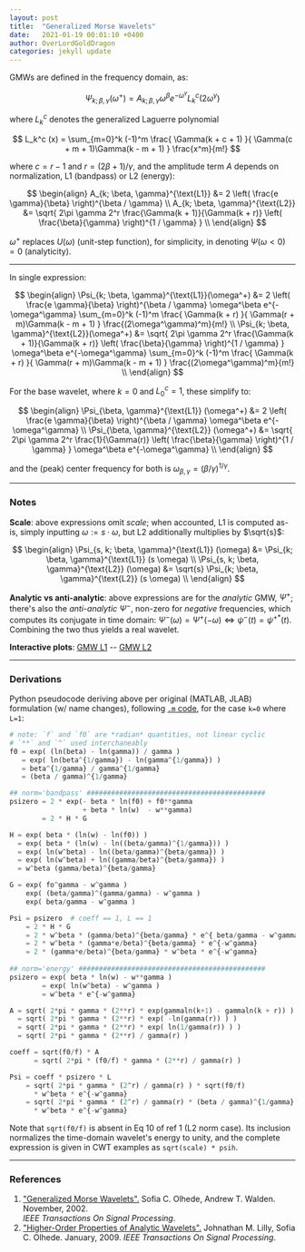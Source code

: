 ```yaml
---
layout: post
title:  "Generalized Morse Wavelets"
date:   2021-01-19 00:01:10 +0400
author: OverLordGoldDragon
categories: jekyll update
---
```


GMWs are defined in the frequency domain, as:

$$
\Psi_{k; \beta, \gamma}(\omega^+) 
= A_{k; \beta, \gamma} \omega^\beta e^{-\omega^\gamma} L_k^c(2 \omega^\gamma)
$$

where $L_k^c$ denotes the generalized Laguerre polynomial

$$
L_k^c (x)
 = \sum_{m=0}^k (-1)^m 
 \frac{ \Gamma(k + c + 1) }{ \Gamma(c + m + 1)\Gamma(k - m + 1) }
 \frac{x^m}{m!}
$$

where $c = r - 1$ and $r = (2\beta + 1) / \gamma$, and the amplitude term $A$ depends on normalization, L1 (bandpass) or L2 (energy): 

$$
\begin{align}
A_{k; \beta, \gamma}^{\text{L1}} 
 &= 2 \left( \frac{e \gamma}{\beta} \right)^{\beta / \gamma} \\
A_{k; \beta, \gamma}^{\text{L2}}
 &= \sqrt{ 2\pi \gamma 2^r \frac{\Gamma(k + 1)}{\Gamma(k + r)}
           \left( \frac{\beta}{\gamma} \right)^{1 / \gamma}
          } \\
\end{align}
$$

$\omega^+$ replaces $U(\omega)$ (unit-step function), for simplicity, in denoting $\Psi(\omega < 0) = 0$ (analyticity).

<hr>

In single expression:

$$
\begin{align}
\Psi_{k; \beta, \gamma}^{\text{L1}}(\omega^+) 
 &= 2 \left( \frac{e \gamma}{\beta} \right)^{\beta / \gamma}
    \omega^\beta e^{-\omega^\gamma} 
    \sum_{m=0}^k (-1)^m 
    \frac{ \Gamma(k + r) }{ \Gamma(r + m)\Gamma(k - m + 1) }
    \frac{(2\omega^\gamma)^m}{m!} \\
\Psi_{k; \beta, \gamma}^{\text{L2}}(\omega^+) 
 &= \sqrt{ 2\pi \gamma 2^r \frac{\Gamma(k + 1)}{\Gamma(k + r)}
          \left( \frac{\beta}{\gamma} \right)^{1 / \gamma}
          }
 \omega^\beta e^{-\omega^\gamma} 
 \sum_{m=0}^k (-1)^m 
 \frac{ \Gamma(k + r) }{ \Gamma(r + m)\Gamma(k - m + 1) }
 \frac{(2\omega^\gamma)^m}{m!} \\
\end{align}
$$

For the base wavelet, where $k=0$ and $L_0^c = 1$, these simplify to:

$$
\begin{align}
\Psi_{\beta, \gamma}^{\text{L1}} (\omega^+)
 &= 2 \left( \frac{e \gamma}{\beta} \right)^{\beta / \gamma}
    \omega^\beta e^{-\omega^\gamma} \\
\Psi_{\beta, \gamma}^{\text{L2}} (\omega^+)
 &= \sqrt{ 2\pi \gamma 2^r \frac{1}{\Gamma(r)} 
           \left( \frac{\beta}{\gamma} \right)^{1 / \gamma} 
          }
 \omega^\beta e^{-\omega^\gamma} \\
\end{align}
$$

and the (peak) center frequency for both is $\omega_{\beta, \gamma} = (\beta / \gamma)^{1/\gamma}$.

<hr>

### Notes

**Scale**: above expressions omit _scale_; when accounted, L1 is computed as-is, simply
inputting $\omega := s \cdot \omega$, but L2 additionally multiplies by $\sqrt{s}$:

$$
\begin{align}
\Psi_{s, k; \beta, \gamma}^{\text{L1}} (\omega)
 &= \Psi_{k; \beta, \gamma}^{\text{L1}} (s \omega) \\
\Psi_{s, k; \beta, \gamma}^{\text{L2}} (\omega)
 &= \sqrt{s} \Psi_{k; \beta, \gamma}^{\text{L2}} (s \omega) \\
\end{align}
$$

**Analytic vs anti-analytic**: above expressions are for the _analytic_ GMW, $\Psi^+$; 
there's also the _anti-analytic_ $\Psi^-$, non-zero for _negative_ frequencies, which 
computes its conjugate in time domain: 
$\Psi^- (\omega) = \Psi^+ (-\omega) \Leftrightarrow \psi^-(t) = \psi^{+*}(t)$. 
Combining the two thus yields a real wavelet.

**Interactive plots**: [GMW L1](https://www.desmos.com/calculator/s3mam3qhp3) -- 
[GMW L2](https://www.desmos.com/calculator/lttewqu89w)

<hr>

### Derivations

Python pseudocode deriving above per original (MATLAB, JLAB) formulation (w/ name changes), 
following 
[`.m` code](https://github.com/jonathanlilly/jLab/blob/master/jWavelet/morsewave.m), 
for the case `k=0` where `L=1`:

```python
# note: `f` and `f0` are *radian* quantities, not linear cyclic
# `**` and `^` used interchaneably
f0 = exp( (ln(beta) - ln(gamma)) / gamma )
   = exp( ln(beta^{1/gamma}) - ln(gamma^{1/gamma}) )
   = beta^{1/gamma} / gamma^{1/gamma}
   = (beta / gamma)^{1/gamma}

## norm='bandpass' ############################################
psizero = 2 * exp(- beta * ln(f0) + f0**gamma
                  + beta * ln(w)  - w**gamma)
        = 2 * H * G 

H = exp( beta * (ln(w) - ln(f0)) )
  = exp( beta * (ln(w) - ln((beta/gamma)^{1/gamma})) )
  = exp( ln(w^beta) - ln((beta/gamma)^{beta/gamma}) )
  = exp( ln(w^beta) + ln((gamma/beta)^{beta/gamma}) )
  = w^beta (gamma/beta)^{beta/gamma}

G = exp( fo^gamma - w^gamma )
    exp( (beta/gamma)^(gamma/gamma) - w^gamma )
    exp( beta/gamma - w^gamma )

Psi = psizero  # coeff == 1, L == 1
    = 2 * H * G
    = 2 * w^beta * (gamma/beta)^{beta/gamma} * e^{ beta/gamma - w^gamma }
    = 2 * w^beta * (gamma*e/beta)^{beta/gamma} * e^{-w^gamma}
    = 2 * (gamma*e/beta)^{beta/gamma} * w^beta * e^{-w^gamma}
       
## norm='energy' ##############################################
psizero = exp( beta * ln(w) - w**gamma )
        = exp( ln(w^beta) - w^gamma )
        = w^beta * e^{-w^gamma}  

A = sqrt( 2*pi * gamma * (2**r) * exp(gammaln(k+1) - gammaln(k + r)) )
  = sqrt( 2*pi * gamma * (2**r) * exp( -ln(gamma(r)) ) )
  = sqrt( 2*pi * gamma * (2**r) * exp( ln(1/gamma(r)) ) )
  = sqrt( 2*pi * gamma * (2**r) / gamma(r) )

coeff = sqrt(f0/f) * A
      = sqrt( 2*pi * (f0/f) * gamma * (2**r) / gamma(r) )

Psi = coeff * psizero * L
    = sqrt( 2*pi * gamma * (2^r) / gamma(r) ) * sqrt(f0/f)
      * w^beta * e^{-w^gamma}
    = sqrt( 2*pi * gamma * (2^r) / gamma(r) * (beta / gamma)^{1/gamma} / f)
      * w^beta * e^{-w^gamma}
```

Note that `sqrt(f0/f)` is absent in Eq 10 of ref 1 (L2 norm case). Its inclusion 
normalizes the time-domain wavelet's energy to unity, and the complete expression
is given in CWT examples as `sqrt(scale) * psih`.

<hr>

### References

 1. ["Generalized Morse Wavelets".](https://spiral.imperial.ac.uk/bitstream/10044/1/1150/1/OlhedeWaldenGenMorse.pdf)
 Sofia C. Olhede, Andrew T. Walden. November, 2002. <br>_IEEE Transactions On Signal Processing_.
 2. ["Higher-Order Properties of Analytic Wavelets".](https://sci-hub.st/10.1109/TSP.2008.2007607)
 Johnathan M. Lilly, Sofia C. Olhede. January, 2009. _IEEE Transactions On Signal Processing_.
